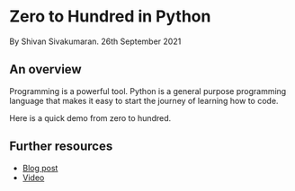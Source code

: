 # Zero to Hundred in Python

By Shivan Sivakumaran. 26th September 2021

## An overview

Programming is a powerful tool. Python is a general purpose programming language that makes it easy to start the journey of learning how to code.

Here is a quick demo from zero to hundred.

## Further resources

- [Blog post](https://shivansivakumaran.com/coding/zero-to-hundred-python/)
- [Video](https://youtu.be/txAbHRz4orA)
